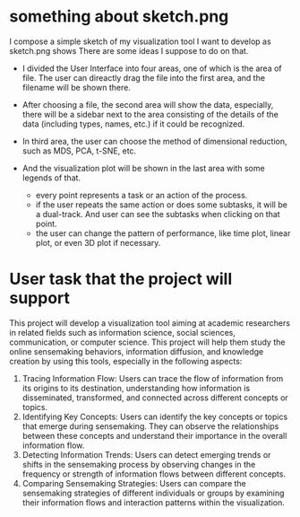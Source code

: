 # __something about sketch.png__

I compose a simple sketch of my visualization tool I want to develop as sketch.png shows
There are some ideas I suppose to do on that.

* I divided the User Interface into four areas, one of which is the area of file. The user can direactly drag the file into the first area, and the filename will be shown there.

* After choosing a file, the second area will show the data, especially, there will be a sidebar next to the area consisting of the details of the data (including types, names, etc.) if it could be recognized.

* In third area, the user can choose the method of dimensional reduction, such as MDS, PCA, t-SNE, etc.

* And the visualization plot will be shown in the last area with some legends of that.
    * every point represents a task or an action of the process.
    * if the user repeats the same action or does some subtasks, it will be a dual-track. And user can see the subtasks when clicking on that point.
    * the user can change the pattern of performance, like time plot, linear plot, or even 3D plot if necessary.
 


# __User task that the project will support__

This project will develop a visualization tool aiming at academic researchers in related fields such as information science, social sciences, communication, or computer science. This project will help them study the online sensemaking behaviors, information diffusion, and knowledge creation by using this tools, especially in the following aspects:

1. Tracing Information Flow: Users can trace the flow of information from its origins to its destination, understanding how information is disseminated, transformed, and connected across different concepts or topics.
2. Identifying Key Concepts: Users can identify the key concepts or topics that emerge during sensemaking. They can observe the relationships between these concepts and understand their importance in the overall information flow.
3. Detecting Information Trends: Users can detect emerging trends or shifts in the sensemaking process by observing changes in the frequency or strength of information flows between different concepts.
4. Comparing Sensemaking Strategies: Users can compare the sensemaking strategies of different individuals or groups by examining their information flows and interaction patterns within the visualization.

